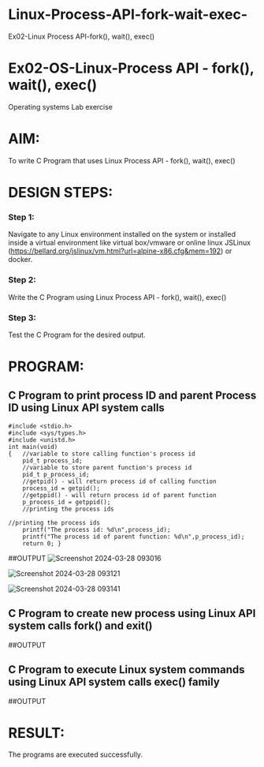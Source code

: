 # Linux-Process-API-fork-wait-exec-
Ex02-Linux Process API-fork(), wait(), exec()
# Ex02-OS-Linux-Process API - fork(), wait(), exec()
Operating systems Lab exercise


# AIM:
To write C Program that uses Linux Process API - fork(), wait(), exec()

# DESIGN STEPS:

### Step 1:

Navigate to any Linux environment installed on the system or installed inside a virtual environment like virtual box/vmware or online linux JSLinux (https://bellard.org/jslinux/vm.html?url=alpine-x86.cfg&mem=192) or docker.

### Step 2:

Write the C Program using Linux Process API - fork(), wait(), exec()

### Step 3:

Test the C Program for the desired output. 

# PROGRAM:

## C Program to print process ID and parent Process ID using Linux API system calls
```
#include <stdio.h>
#include <sys/types.h>
#include <unistd.h>
int main(void)
{	//variable to store calling function's process id
	pid_t process_id;
	//variable to store parent function's process id
	pid_t p_process_id;
	//getpid() - will return process id of calling function
	process_id = getpid();
	//getppid() - will return process id of parent function
	p_process_id = getppid();
	//printing the process ids

//printing the process ids
	printf("The process id: %d\n",process_id);
	printf("The process id of parent function: %d\n",p_process_id);
	return 0; }

```




##OUTPUT
![Screenshot 2024-03-28 093016](https://github.com/ARCH2006/Linux-Process-API-fork-wait-exec/assets/144300030/4cc488e3-935b-4059-8eb0-a806618b2d57)

![Screenshot 2024-03-28 093121](https://github.com/ARCH2006/Linux-Process-API-fork-wait-exec/assets/144300030/600ea316-a73f-4a1b-983b-f58ea445aa43)


![Screenshot 2024-03-28 093141](https://github.com/ARCH2006/Linux-Process-API-fork-wait-exec/assets/144300030/3e37d025-e5ce-467c-be76-8ff6df26e2c7)










## C Program to create new process using Linux API system calls fork() and exit()













##OUTPUT








## C Program to execute Linux system commands using Linux API system calls exec() family


























##OUTPUT


















# RESULT:
The programs are executed successfully.
